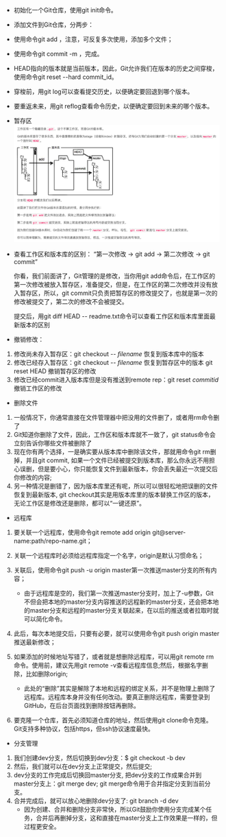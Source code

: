 - 初始化一个Git仓库，使用git init命令。

- 添加文件到Git仓库，分两步：

- 使用命令git add <file>，注意，可反复多次使用，添加多个文件；
- 使用命令git commit -m <message>，完成。

- HEAD指向的版本就是当前版本，因此，Git允许我们在版本的历史之间穿梭，使用命令git reset --hard commit_id。

- 穿梭前，用git log可以查看提交历史，以便确定要回退到哪个版本。

- 要重返未来，用git reflog查看命令历史，以便确定要回到未来的哪个版本。

- 暂存区
![stage](stage.png)

- 查看工作区和版本库的区别：
    “第一次修改 -> git add -> 第二次修改 -> git commit”

    你看，我们前面讲了，Git管理的是修改，当你用git add命令后，在工作区的第一次修改被放入暂存区，准备提交，但是，在工作区的第二次修改并没有放入暂存区，所以，git commit只负责把暂存区的修改提交了，也就是第一次的修改被提交了，第二次的修改不会被提交。

    提交后，用git diff HEAD -- readme.txt命令可以查看工作区和版本库里面最新版本的区别

- 撤销修改：
1. 修改尚未存入暂存区：git checkout -- _filename_ 恢复到版本库中的版本
2. 修改已经存入暂存区：git checkout -- _filename_ 恢复到暂存区中的版本
                    git reset HEAD <file> 撤销暂存区的修改
3. 修改已经commit进入版本库但是没有推送到remote rep：git reset _commitid_ 撤销工作区的修改

- 删除文件
1. 一般情况下，你通常直接在文件管理器中把没用的文件删了，或者用rm命令删了
2. Git知道你删除了文件，因此，工作区和版本库就不一致了，git status命令会立刻告诉你哪些文件被删除了
3. 现在你有两个选择，一是确实要从版本库中删除该文件，那就用命令git rm删掉，并且git commit, 如果一个文件已经被提交到版本库，那么你永远不用担心误删，但是要小心，你只能恢复文件到最新版本，你会丢失最近一次提交后你修改的内容; 
4. 另一种情况是删错了，因为版本库里还有呢，所以可以很轻松地把误删的文件恢复到最新版本, git checkout其实是用版本库里的版本替换工作区的版本，无论工作区是修改还是删除，都可以“一键还原”。

- 远程库
1. 要关联一个远程库，使用命令git remote add origin git@server-name:path/repo-name.git；

2. 关联一个远程库时必须给远程库指定一个名字，origin是默认习惯命名；

3. 关联后，使用命令git push -u origin master第一次推送master分支的所有内容；
    - 由于远程库是空的，我们第一次推送master分支时，加上了-u参数，Git不但会把本地的master分支内容推送的远程新的master分支，还会把本地的master分支和远程的master分支关联起来，在以后的推送或者拉取时就可以简化命令。

4. 此后，每次本地提交后，只要有必要，就可以使用命令git push origin master推送最新修改；

5. 如果添加的时候地址写错了，或者就是想删除远程库，可以用git remote rm <name>命令。使用前，建议先用git remote -v查看远程库信息;然后，根据名字删除，比如删除origin; 
    - 此处的“删除”其实是解除了本地和远程的绑定关系，并不是物理上删除了远程库。远程库本身并没有任何改动。要真正删除远程库，需要登录到GitHub，在后台页面找到删除按钮再删除。

6. 要克隆一个仓库，首先必须知道仓库的地址，然后使用git clone命令克隆。Git支持多种协议，包括https，但ssh协议速度最快。

- 分支管理
1. 我们创建dev分支，然后切换到dev分支：$ git checkout -b dev
2. 然后，我们就可以在dev分支上正常提交，然后提交;
3. dev分支的工作完成后切换回master分支, 把dev分支的工作成果合并到master分支上：git merge dev; git merge命令用于合并指定分支到当前分支。
4. 合并完成后，就可以放心地删除dev分支了: git branch -d dev
    - 因为创建、合并和删除分支非常快，所以Git鼓励你使用分支完成某个任务，合并后再删掉分支，这和直接在master分支上工作效果是一样的，但过程更安全。